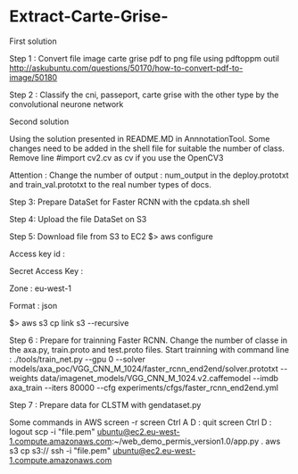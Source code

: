 # Extract-Carte-Grise-

First solution

Step 1 : Convert file image carte grise pdf to png file using pdftoppm outil
http://askubuntu.com/questions/50170/how-to-convert-pdf-to-image/50180

Step 2 : Classify the cni, passeport, carte grise with the other type by the convolutional neurone network

Second solution 

Using the solution presented in README.MD in AnnnotationTool. Some changes need to be added in the shell file for suitable the number of class. Remove line #import cv2.cv as cv if you use the OpenCV3

Attention : Change the number of output : num_output in the deploy.prototxt and train_val.prototxt to the real number types of docs.

Step 3: Prepare DataSet for Faster RCNN with the cpdata.sh shell

Step 4: Upload the file DataSet on S3

Step 5: Download file from S3 to EC2
$> aws configure

 

Access key id : <acces key>

Secret Access Key : <secret access key>

Zone : eu-west-1

Format : json

$> aws s3 cp link s3 --recursive

Step 6 : Prepare for trainning Faster RCNN.
Change the number of classe in the axa.py, train.proto and test.proto files.
Start trainning with command line :
./tools/train_net.py --gpu 0 --solver models/axa_poc/VGG_CNN_M_1024/faster_rcnn_end2end/solver.prototxt --weights data/imagenet_models/VGG_CNN_M_1024.v2.caffemodel --imdb axa_train --iters 80000 --cfg experiments/cfgs/faster_rcnn_end2end.yml

Step 7 : Prepare data for CLSTM with gendataset.py

Some commands in AWS
screen -r
screen
Ctrl A D : quit screen
Ctrl D : logout
scp -i "file.pem" ubuntu@ec2.eu-west-1.compute.amazonaws.com:~/web_demo_permis_version1.0/app.py .
aws s3 cp s3://
ssh -i "file.pem" ubuntu@ec2.eu-west-1.compute.amazonaws.com
